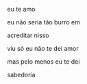 eu te amo

eu não seria tão burro em 

acreditar nisso

viu só eu não te dei amor

mas pelo menos eu te dei

sabedoria
